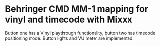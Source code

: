 # Behringer CMD MM-1 mapping for vinyl and timecode with Mixxx
Button one has a Vinyl playthrough functionality, button two has timecode positioning mode.
Button lights and VU meter are implemented.
